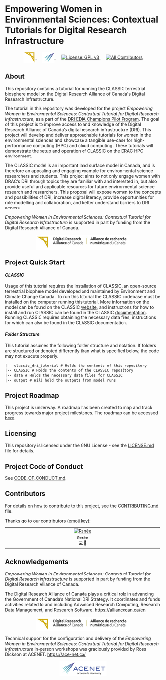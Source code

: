 # Empowering Women in Environmental Sciences: Contextual Tutorials for Digital Research Infrastructure

<p align="center">
  <a href="https://alliancecan.ca/en">
    <img src="images/alliance_logo_icon.png" height="38" alt="Alliance Canada Logo" align=center>
  </a>
  &emsp;
  <a href="https://ace-net.ca/">
    <img src="images/acenet_logo_icon.png" height="38" alt="ACENET Logo" align=center>
  </a>
  &emsp;
  <a href="https://www.gnu.org/licenses/gpl-3.0">
    <img src="https://img.shields.io/badge/License-GPLv3-blue.svg", alt="License: GPL v3" align=center>
  </a>
  &emsp;
  <a href=#contributors>
    <img src="https://img.shields.io/github/all-contributors/rlwhall/CLASSIC_DRI_Tutorial?color=ee8449", alt="All Contributors" align="center">
  </a>
</p>

## About

This repository contains a tutorial for running the CLASSIC terrestrial biosphere model on the Digital Research Alliance of Canada's Digital Research Infrastructure.

The tutorial in this repository was developed for the project *Empowering Women in Environmental Sciences: Contextual Tutorial for Digital Research Infrastructure*, as a part of the [DRI EDIA Champions Pilot Program](https://alliancecan.ca/en/funding-opportunities/dri-edia-champions-pilot-program). The goal of this project is to improve access to and knowledge of the Digital Research Alliance of Canada’s digital research infrastructure (DRI). This project will develop and deliver approachable tutorials for women in the environmental sciences and showcase a tangible use-case for high-performance computing (HPC) and cloud computing. These tutorials will demonstrate the setup and operation of CLASSIC on the DRAC HPC environment. 

The CLASSIC model is an important land surface model in Canada, and is therefore an appealing and engaging example for environmental science researchers and students. This project aims to not only engage women with DRAC’s DRI through topics they are familiar with and interested in, but also provide useful and applicable resources for future environmental science research and researchers. This proposal will expose women to the concepts and possibilities of DRI, increase digital literacy, provide opportunities for role modelling and collaboration, and better understand barriers to DRI access. 

*Empowering Women in Environmental Sciences: Contextual Tutorial for Digital Research Infrastructure* is supported in part by funding from the Digital Research Alliance of Canada.

<p align="center">
  <a href="https://alliancecan.ca/en">
    <img src="images/alliance_logo_full.png" height="48" align="center" alt="Alliance Canada Logo">
  </a>
</p>

## Project Quick Start

#### *CLASSIC*

Usage of this tutorial requires the installation of CLASSIC, an open-source terrestrial biophere model developed and maintained by Environment and Climate Change Canada. To run this totorial the CLASSIC codebase must be installed on the computer running this tutorial. More information on the model can be found on the CLASSIC [website](https://cccma.gitlab.io/classic_pages/), and instructions for how to install and run CLASSIC can be found in the CLASSIC [documentation](https://cccma.gitlab.io/classic/index.html). Running CLASSIC requires obtaining the necessary data files, instructions for which can also be found in the CLASSIC documentation.

#### *Folder Structure*

This tutorial assumes the following folder structure and notation. If folders are structured or denoted differently than what is specified below, the code may not exucute properly.

```
|-- classic_dri_tutorial # Holds the contents of this repository
|-- CLASSIC # Holds the contents of the CLASSIC repository
|-- data # Holds the necessary data files for CLASSIC
|-- output # Will hold the outputs from model runs
```

## Project Roadmap

This project is underway. A roadmap has been created to map and track progress towards major project milestones. The roadmap can be accessed [here](https://github.com/users/rlwhall/projects/1/views/1).

<!---
## Vision and Mission

- **Vision:** One sentence capturing the project's overarching vision.
- **Mission:** One sentence defining the project's goals and target audience.

## About

Motivation and background in a nutshell.

## Roadmap & Milestones

- **Goals:** Clear overview of overarching and short-term goals.
- **Outcomes:** Description of expected results and deliverables.

## The Team

- **Members:** List of team members and their roles in the project.
- **Roles & Responsibilities:** [Team Directory](link-to-directory) outlines roles, responsibilities and their ways of working.

## Contributing

- **Guidelines:** [Contribution Guidelines](link-to-guidelines) for contributors.
- **Code of Conduct:** [Code of Conduct](link-to-coc) ensures a respectful project environment.
- **Resource Plans:** Details on available resources and recommended practices for the project team.

## Citing & Acknowledgement

- **Citation Instructions:** How to cite the project.
- **Acknowledgment:** Recognising contributions by different members.
--->

## Licensing

This repository is licensed under the GNU License - see the [LICENSE.md](https://github.com/angular/code-of-conduct/blob/main/LICENSE.md) file for details.

## Project Code of Conduct

See [CODE_OF_CONDUCT.md](https://github.com/angular/code-of-conduct/blob/main/CODE_OF_CONDUCT.md).

## Contributors
For details on how to contribute to this project, see the [CONTRIBUTING.md](https://github.com/angular/code-of-conduct/blob/main/LICENSE.md) file.

Thanks go to our contributors ([emoji key](https://allcontributors.org/docs/en/emoji-key)):

<!-- ALL-CONTRIBUTORS-LIST:START - Do not remove or modify this section -->
<!-- prettier-ignore-start -->
<!-- markdownlint-disable -->
<table>
  <tbody>
    <tr>
      <td align="center" valign="top" width="14.28%"><a href="https://github.com/rlwhall"><img src="https://avatars.githubusercontent.com/u/66327867?v=4?s=100" width="100px;" alt="Renée"/><br /><sub><b>Renée</b></sub></a><br /><a href="#code-rlwhall" title="Code">💻</a> <a href="#doc-rlwhall" title="Documentation">📖</a></td>
    </tr>
  </tbody>
</table>

<!-- markdownlint-restore -->
<!-- prettier-ignore-end -->

<!-- ALL-CONTRIBUTORS-LIST:END -->

 ## Acknowledgements

*Empowering Women in Environmental Sciences: Contextual Tutorial for Digital Research Infrastructure* is supported in part by funding from the Digital Research
Alliance of Canada.

The Digital Research Alliance of Canada plays a critical role in advancing the Government of Canada’s
National DRI Strategy. It coordinates and funds activities related to and including Advanced Research
Computing, Research Data Management, and Research Software. https://alliancecan.ca/en

<p align="center">
  <a href="https://alliancecan.ca/en">
    <img src="images/alliance_logo_full.png" height="48" align="center" alt="Alliance Canada Logo">
  </a>
</p>

Technical support for the configuration and delivery of the *Empowering Women in Environmental Sciences: Contextual Tutorial for Digital Research Infrastructure* in-person workshops was graciously provided by Ross Dickson at ACENET. https://ace-net.ca/

<p align="center">
  <a href="https://ace-net.ca/">
    <img src="images/acenet_logo_full.png" height="48" alt="ACENET Logo" align=center>
  </a>
</p>